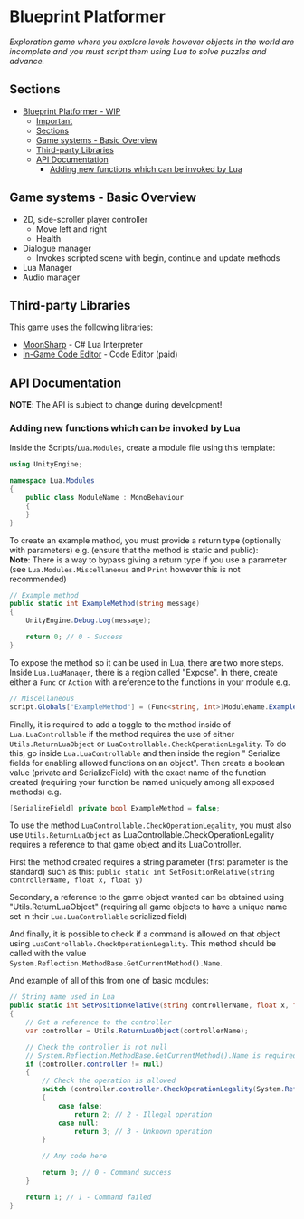 # Blueprint Platformer
*Exploration game where you explore levels however objects in the world are incomplete and you must script them using Lua to solve puzzles and advance.*

## Sections
- [Blueprint Platformer - WIP](#blueprint-platformer)
  - [Important](#important)
  - [Sections](#sections)
  - [Game systems - Basic Overview](#game-systems---basic-overview)
  - [Third-party Libraries](#third-party-libraries)
  - [API Documentation](#api-documentation)
    - [Adding new functions which can be invoked by Lua](#adding-new-functions-which-can-be-invoked-by-lua)

## Game systems - Basic Overview
- 2D, side-scroller player controller
    - Move left and right
    - Health
- Dialogue manager
    - Invokes scripted scene with begin, continue and update methods
- Lua Manager
- Audio manager

## Third-party Libraries
This game uses the following libraries:
- [MoonSharp](https://www.moonsharp.org/) - C# Lua Interpreter
- [In-Game Code Editor](https://assetstore.unity.com/packages/tools/gui/ingame-code-editor-144254) - Code Editor (paid)

## API Documentation
**NOTE**: The API is subject to change during development!

### Adding new functions which can be invoked by Lua
Inside the Scripts/`Lua.Modules`, create a module file using this template:
```cs
using UnityEngine;

namespace Lua.Modules
{
    public class ModuleName : MonoBehaviour
    {
    }
}
```

To create an example method, you must provide a return type (optionally with parameters) e.g. (ensure that the method is static and public):<br>
**Note**: There is a way to bypass giving a return type if you use a parameter (see `Lua.Modules.Miscellaneous` and `Print` however this is not recommended)
```cs
// Example method 
public static int ExampleMethod(string message)
{
    UnityEngine.Debug.Log(message);

    return 0; // 0 - Success
}
```

To expose the method so it can be used in Lua, there are two more steps. Inside `Lua.LuaManager`, there is a region called "Expose". In there, create either a `Func` or `Action` with a reference to the functions in your module e.g.
```cs
// Miscellaneous
script.Globals["ExampleMethod"] = (Func<string, int>)ModuleName.ExampleMethod;
```

Finally, it is required to add a toggle to the method inside of `Lua.LuaControllable` if the method requires the use of either `Utils.ReturnLuaObject` or `LuaControllable.CheckOperationLegality`. To do this, go inside `Lua.LuaControllable` and then inside the region " Serialize fields for enabling allowed functions on an object". Then create a boolean value (private and SerializeField) with the exact name of the function created (requiring your function be named uniquely among all exposed methods) e.g.
```cs
[SerializeField] private bool ExampleMethod = false;
```

To use the method `LuaControllable.CheckOperationLegality`, you must also use `Utils.ReturnLuaObject` as LuaControllable.CheckOperationLegality requires a reference to that game object and its LuaController.

First the method created requires a string parameter (first parameter is the standard) such as this: `public static int SetPositionRelative(string controllerName, float x, float y)`

Secondary, a reference to the game object wanted can be obtained using "Utils.ReturnLuaObject" (requiring all game objects to have a unique name set in their `Lua.LuaControllable` serialized field)

And finally, it is possible to check if a command is allowed on that object using `LuaControllable.CheckOperationLegality`. This method should be called with the value `System.Reflection.MethodBase.GetCurrentMethod().Name`.

And example of all of this from one of basic modules:
```cs
// String name used in Lua
public static int SetPositionRelative(string controllerName, float x, float y)
{
    // Get a reference to the controller
    var controller = Utils.ReturnLuaObject(controllerName);

    // Check the controller is not null
    // System.Reflection.MethodBase.GetCurrentMethod().Name is required to be passed
    if (controller.controller != null)
    {
        // Check the operation is allowed
        switch (controller.controller.CheckOperationLegality(System.Reflection.MethodBase.GetCurrentMethod().Name))
        {
            case false:
                return 2; // 2 - Illegal operation
            case null:
                return 3; // 3 - Unknown operation
        }

        // Any code here

        return 0; // 0 - Command success
    }

    return 1; // 1 - Command failed
}
```

